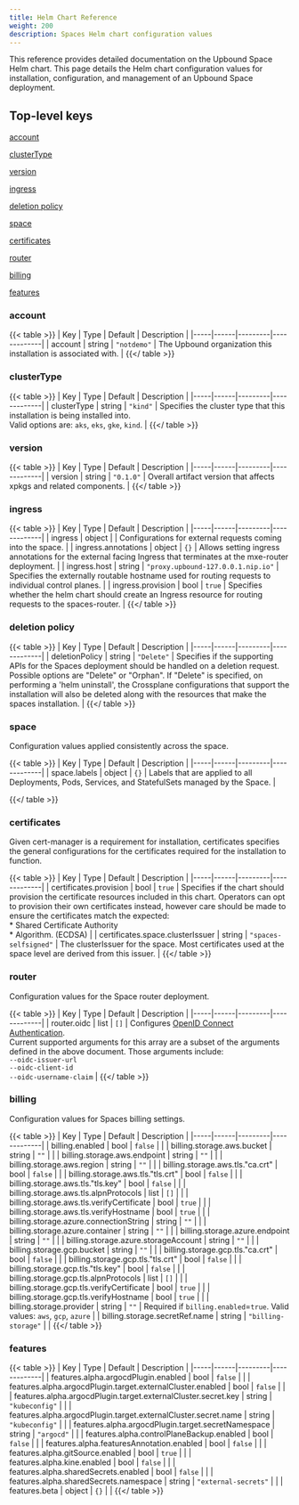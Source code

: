 ```yaml
---
title: Helm Chart Reference
weight: 200
description: Spaces Helm chart configuration values
---
```


This reference provides detailed documentation on the Upbound Space Helm chart. This page details the Helm chart configuration values for installation, configuration, and management of an Upbound Space deployment.

## Top-level keys

[account](#account)

[clusterType](#clustertype)

[version](#version)

[ingress](#ingress)

[deletion policy](#deletion-policy)

[space](#space)

[certificates](#certificates)

[router](#router)

[billing](#billing)

[features](#features)


### account

{{< table >}}
| Key | Type | Default | Description |
|-----|------|---------|-------------|
| account | string | `"notdemo"` | The Upbound organization this installation is associated with. |
{{</ table >}}

### clusterType


{{< table >}}
| Key | Type | Default | Description |
|-----|------|---------|-------------|
| clusterType | string | `"kind"` | Specifies the cluster type that this installation is being installed into. <br> Valid options are: `aks`, `eks`, `gke`, `kind`. |
{{</ table >}}

### version

{{< table >}}
| Key | Type | Default | Description |
|-----|------|---------|-------------|
| version | string | `"0.1.0"` | Overall artifact version that affects xpkgs and related components. |
{{</ table >}}

### ingress

{{< table >}}
| Key | Type | Default | Description |
|-----|------|---------|-------------|
| ingress | object | | Configurations for external requests coming into the space. |
| ingress.annotations | object | `{}` |   Allows setting ingress annotations for the external facing Ingress that terminates at the mxe-router deployment. |
| ingress.host | string | `"proxy.upbound-127.0.0.1.nip.io"` | Specifies the externally routable hostname used for routing requests to individual control planes. |
| ingress.provision | bool | `true` | Specifies whether the helm chart should create an Ingress resource for routing requests to the spaces-router. |
{{</ table >}}

### deletion policy


{{< table >}}
| Key | Type | Default | Description |
|-----|------|---------|-------------|
| deletionPolicy | string | `"Delete"` | Specifies if the supporting APIs for the Spaces deployment should be handled on a deletion request. Possible options are "Delete" or "Orphan". If "Delete" is specified, on performing a 'helm uninstall', the Crossplane configurations that support the installation will also be deleted along with the resources that make the spaces installation. |
{{</ table >}}

### space

Configuration values applied consistently across the space.

{{< table >}}
| Key | Type | Default | Description |
|-----|------|---------|-------------|
| space.labels | object | `{}` |  Labels that are applied to all Deployments, Pods, Services, and StatefulSets managed by the Space. |

{{</ table >}}

### certificates

Given cert-manager is a requirement for installation, certificates specifies the general configurations for the certificates required for the installation to function.

{{< table >}}
| Key | Type | Default | Description |
|-----|------|---------|-------------|
| certificates.provision | bool | `true` | Specifies if the chart should provision the certificate resources included in this chart. Operators can opt to provision their own certificates instead, however care should be made to ensure the certificates match the expected:<br>* Shared Certificate Authority<br>* Algorithm. (ECDSA)  |
| certificates.space.clusterIssuer | string | `"spaces-selfsigned"` | The clusterIssuer for the space. Most certificates used at the space level are derived from this issuer. |
{{</ table >}}

### router

Configuration values for the Space router deployment.

{{< table >}}
| Key | Type | Default | Description |
|-----|------|---------|-------------|
| router.oidc | list | `[]` | Configures [OpenID Connect Authentication](https://kubernetes.io/docs/reference/access-authn-authz/authentication/#openid-connect-tokens). <br> Current supported arguments for this array are a subset of the arguments defined in the above document. Those arguments include:<br>`--oidc-issuer-url` <br> `--oidc-client-id` <br> `--oidc-username-claim` |
{{</ table >}}

### billing

Configuration values for Spaces billing settings.

{{< table >}}
| Key | Type | Default | Description |
|-----|------|---------|-------------|
| billing.enabled | bool | `false` |  |
| billing.storage.aws.bucket | string | `""` |  |
| billing.storage.aws.endpoint | string | `""` |  |
| billing.storage.aws.region | string | `""` |  |
| billing.storage.aws.tls."ca.crt" | bool | `false` |  |
| billing.storage.aws.tls."tls.crt" | bool | `false` |  |
| billing.storage.aws.tls."tls.key" | bool | `false` |  |
| billing.storage.aws.tls.alpnProtocols | list | `[]` |  |
| billing.storage.aws.tls.verifyCertificate | bool | `true` |  |
| billing.storage.aws.tls.verifyHostname | bool | `true` |  |
| billing.storage.azure.connectionString | string | `""` |  |
| billing.storage.azure.container | string | `""` |  |
| billing.storage.azure.endpoint | string | `""` |  |
| billing.storage.azure.storageAccount | string | `""` |  |
| billing.storage.gcp.bucket | string | `""` |  |
| billing.storage.gcp.tls."ca.crt" | bool | `false` |  |
| billing.storage.gcp.tls."tls.crt" | bool | `false` |  |
| billing.storage.gcp.tls."tls.key" | bool | `false` |  |
| billing.storage.gcp.tls.alpnProtocols | list | `[]` |  |
| billing.storage.gcp.tls.verifyCertificate | bool | `true` |  |
| billing.storage.gcp.tls.verifyHostname | bool | `true` |  |
| billing.storage.provider | string | `""` | Required if `billing.enabled`=`true`. Valid values: `aws`, `gcp`, `azure` |
| billing.storage.secretRef.name | string | `"billing-storage"` |  |
{{</ table >}}

### features

{{< table >}}
| Key | Type | Default | Description |
|-----|------|---------|-------------|
| features.alpha.argocdPlugin.enabled | bool | `false` |  |
| features.alpha.argocdPlugin.target.externalCluster.enabled | bool | `false` |  |
| features.alpha.argocdPlugin.target.externalCluster.secret.key | string | `"kubeconfig"` |  |
| features.alpha.argocdPlugin.target.externalCluster.secret.name | string | `"kubeconfig"` |  |
| features.alpha.argocdPlugin.target.secretNamespace | string | `"argocd"` |  |
| features.alpha.controlPlaneBackup.enabled | bool | `false` |  |
| features.alpha.featuresAnnotation.enabled | bool | `false` |  |
| features.alpha.gitSource.enabled | bool | `true` |  |
| features.alpha.kine.enabled | bool | `false` |  |
| features.alpha.sharedSecrets.enabled | bool | `false` |  |
| features.alpha.sharedSecrets.namespace | string | `"external-secrets"` |  |
| features.beta | object | `{}` |  |
{{</ table >}}